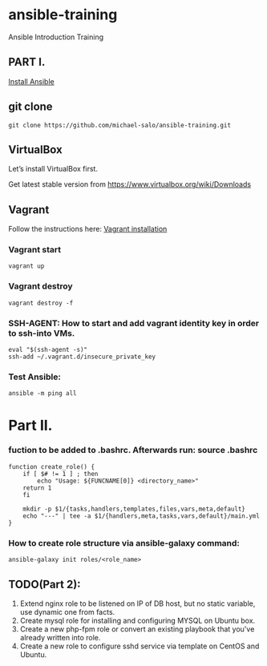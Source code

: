 # ansible-training

Ansible Introduction Training
## PART I.
[Install Ansible](http://docs.ansible.com/ansible/latest/installation_guide/intro_installation.html)

## git clone
```git clone https://github.com/michael-salo/ansible-training.git```

## VirtualBox

Let’s install VirtualBox first.

Get latest stable version from https://www.virtualbox.org/wiki/Downloads

## Vagrant
Follow the instructions here: [Vagrant installation](https://www.vagrantup.com/docs/installation/)

### Vagrant start
```vagrant up```

### Vagrant destroy
```vagrant destroy -f```

### SSH-AGENT: How to start and add vagrant identity key in order to ssh-into VMs.
```
eval "$(ssh-agent -s)"
ssh-add ~/.vagrant.d/insecure_private_key
```

### Test Ansible:

```ansible -m ping all```

# Part II.

### fuction to be added to .bashrc. Afterwards run: source .bashrc
```
function create_role() {
    if [ $# != 1 ] ; then
        echo "Usage: ${FUNCNAME[0]} <directory_name>"
    return 1
    fi

    mkdir -p $1/{tasks,handlers,templates,files,vars,meta,default}
    echo "---" | tee -a $1/{handlers,meta,tasks,vars,default}/main.yml
}
```
### How to create role structure via ansible-galaxy command:
```ansible-galaxy init roles/<role_name>```
## TODO(Part 2): 
1. Extend nginx role to be listened on IP of DB host, but no static variable, use dynamic one from facts.
2. Create mysql role for installing and configuring MYSQL on Ubuntu box.
3. Create a new php-fpm role or convert an existing playbook that you've already written into role.
4. Create a new role to configure sshd service via template on CentOS and Ubuntu.
